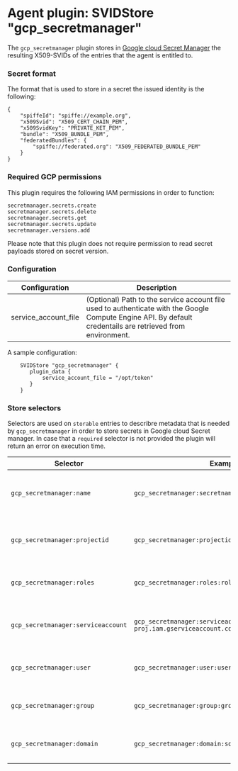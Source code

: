# Agent plugin: SVIDStore "gcp_secretmanager"

The `gcp_secretmanager` plugin stores in [Google cloud Secret Manager](https://cloud.google.com/secret-manager) the resulting X509-SVIDs of the entries that the agent is entitled to. 

### Secret format

The format that is used to store in a secret the issued identity is the following:

```
{
	"spiffeId": "spiffe://example.org",
	"x509Svid": "X509_CERT_CHAIN_PEM",
	"x509SvidKey": "PRIVATE_KET_PEM",
	"bundle": "X509_BUNDLE_PEM",
	"federatedBundles": {
		"spiffe://federated.org": "X509_FEDERATED_BUNDLE_PEM"
	}
}
```

### Required GCP permissions

This plugin requires the following IAM permissions in order to function:
```
secretmanager.secrets.create
secretmanager.secrets.delete
secretmanager.secrets.get
secretmanager.secrets.update
secretmanager.versions.add
```
Please note that this plugin does not require permission to read secret payloads stored on secret version.

### Configuration

| Configuration        | Description |
| -------------------- | ----------- |
| service_account_file | (Optional) Path to the service account file used to authenticate with the Google Compute Engine API. By default credentails are retrieved from environment. |

A sample configuration:

```
    SVIDStore "gcp_secretmanager" {
       plugin_data {
           service_account_file = "/opt/token"
       }
    }
```

### Store selectors

Selectors are used on `storable` entries to describre metadata that is needed by `gcp_secretmanager` in order to store secrets in Google cloud Secret manager. In case that a `required` selector is not provided the plugin will return an error on execution time. 

| Selector                      | Example                                    | Required | Description                                    |
| ----------------------------- | ------------------------------------------ | -------- | --------------------------------------------   |
| `gcp_secretmanager:name`      | `gcp_secretmanager:secretname:some-name`   | x        | The secrets name where SVID will be stored     |
| `gcp_secretmanager:projectid` | `gcp_secretmanager:projectid:some-project` | x        | The Google Cloud project that contains secrets |
| `gcp_secretmanager:roles`     | `gcp_secretmanager:roles:roles/secretmanager.viewer` | -        | The Google Cloud role id for IAM policy |
| `gcp_secretmanager:serviceaccount` | `gcp_secretmanager:serviceaccount:test-secret@test-proj.iam.gserviceaccount.com` | -        | The Google Cloud Service account for IAM policy |
| `gcp_secretmanager:user` | `gcp_secretmanager:user:user1@example.com` | -        | The Google Cloud user for IAM policy |
| `gcp_secretmanager:group` | `gcp_secretmanager:group:group1@example.com` | -        | The Google Cloud group for IAM policy |
| `gcp_secretmanager:domain` | `gcp_secretmanager:domain:somedomain.com` | -        | The Google Cloud domain for IAM policy |

